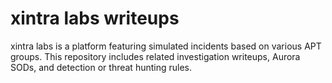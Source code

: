 # xintra labs writeups

xintra labs is a platform featuring simulated incidents based on various APT groups. 
This repository includes related investigation writeups, Aurora SODs, and detection or threat hunting rules.
